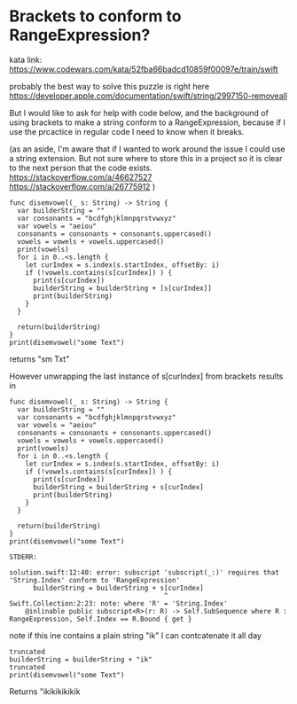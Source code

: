 # Brackets to conform to RangeExpression?

kata link:
https://www.codewars.com/kata/52fba66badcd10859f00097e/train/swift


probably the best way to solve this puzzle is right here
<https://developer.apple.com/documentation/swift/string/2997150-removeall>  

But I would like to ask for help with code below, and the background of using brackets to make a string conform to a RangeExpression, because if I use the prcactice in regular code I need to know when it breaks.

(as an aside, I'm aware that if I wanted to work around the issue I could use a string extension.
But not sure where to store this in a project so it is clear to the next person that the code exists.
<https://stackoverflow.com/a/46627527>
https://stackoverflow.com/a/26775912
)
```
func disemvowel(_ s: String) -> String {
  var builderString = "" 
  var consonants = "bcdfghjklmnpqrstvwxyz"
  var vowels = "aeiou"
  consonants = consonants + consonants.uppercased()
  vowels = vowels + vowels.uppercased()
  print(vowels)
  for i in 0..<s.length {
    let curIndex = s.index(s.startIndex, offsetBy: i)
    if (!vowels.contains(s[curIndex]) ) {
      print(s[curIndex])
      builderString = builderString + [s[curIndex]]
      print(builderString)
    }
  }
  
  return(builderString)
}
print(disemvowel("some Text")
```
returns "sm Txt"  

However unwrapping the last instance of s[curIndex] from brackets results in

```
func disemvowel(_ s: String) -> String {
  var builderString = "" 
  var consonants = "bcdfghjklmnpqrstvwxyz"
  var vowels = "aeiou"
  consonants = consonants + consonants.uppercased()
  vowels = vowels + vowels.uppercased()
  print(vowels)
  for i in 0..<s.length {
    let curIndex = s.index(s.startIndex, offsetBy: i)
    if (!vowels.contains(s[curIndex]) ) {
      print(s[curIndex])
      builderString = builderString + s[curIndex]
      print(builderString)
    }
  }
  
  return(builderString)
}
print(disemvowel("some Text")

STDERR:

solution.swift:12:40: error: subscript 'subscript(_:)' requires that 'String.Index' conform to 'RangeExpression'
      builderString = builderString + s[curIndex]
                                       ^
Swift.Collection:2:23: note: where 'R' = 'String.Index'
    @inlinable public subscript<R>(r: R) -> Self.SubSequence where R : RangeExpression, Self.Index == R.Bound { get }
```

note if this ine contains a plain string "ik" I can contcatenate it all day

```
truncated
builderString = builderString + "ik" 
truncated
print(disemvowel("some Text")
```

Returns "ikikikikikik


